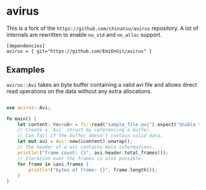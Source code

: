 
# avirus
This is a fork of the `https://github.com/chinatsu/avirus` repository.
A lot of internals are rewritten to enable `no_std` and `no_alloc` support.


```toml,ignore
[dependencies]
avirus = { git="https://github.com/EmiOnGit/avirus" }
```

## Examples

`avirus::Avi` takes an byte buffer containing a valid avi file and allows direct read operations on the data without any extra allocations.
```rust

use avirus::Avi;

fn main() {
    let content: Vec<u8> = fs::read("sample_file.avi").expect("Unable to read file.");
    // Create a `Avi` struct by referencing a buffer.
    // Can fail if the buffer doesn't contain valid data.
    let mut avi = Avi::new(&content).unwrap();
    // The header of a avi contains meta informations.
    println!("frame count: {}", avi.header.total_frames());
    // Iteration over the frames is also possible.
    for frame in &avi.frames {
        println!("bytes of frame: {}", frame.length());
    }
}
```
